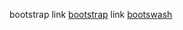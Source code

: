 bootstrap
link [bootstrap](https://getbootstrap.com/docs/5.3/getting-started/introduction/)
link [bootswash](https://bootswatch.com/)
